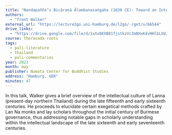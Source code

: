 ```yaml
---
title: "Nandapañño’s Bicāraṇā Ālambanasaṅgaha (1638 CE): Toward an Intellectual History of Northern Thai Exegesis"
authors:
  - "Trent Walker"
external_url: "https://lecture2go.uni-hamburg.de/l2go/-/get/v/66544"
drive_links:
  - "https://drive.google.com/file/d/1xXv8KXB81fjstkzVc3m8HxKdvHHlbLXU/view?usp=sharing"
course: theravada-roots
tags:
  - pali-literature
  - thailand
  - pali-commentaries
year: 2023
month: may
publisher: Numata Center for Buddhist Studies
address: "Hamburg, GER"
minutes: 47
---
```


In this talk, Walker gives a brief overview of the intellectual culture of Lanna (present-day northern Thailand) during the late fifteenth and early sixteenth centuries. He proceeds to elucidate certain exegetical methods crafted by Lan Na monks and lay scholars throughout the initial century of Burmese governance, thus addressing notable gaps in scholarly understanding within the intellectual landscape of the late sixteenth and early seventeenth centuries.